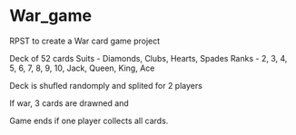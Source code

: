 # War_game
RPST to create a War card game project

Deck of 52 cards
Suits - Diamonds, Clubs, Hearts, Spades
Ranks - 2, 3, 4, 5, 6, 7, 8, 9, 10, Jack, Queen, King, Ace

Deck is shufled randomply and splited for 2 players

If war, 3 cards are drawned and 

Game ends if one player collects all cards. 